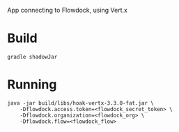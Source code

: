 App connecting to Flowdock, using Vert.x

# Build

```
gradle shadowJar
```

# Running

```
java -jar build/libs/hoak-vertx-3.3.0-fat.jar \
    -Dflowdock.access.token=<flowdock_secret_token> \
    -Dflowdock.organization=<flowdock_org> \
    -Dflowdock.flow=<flowdock_flow>
```
